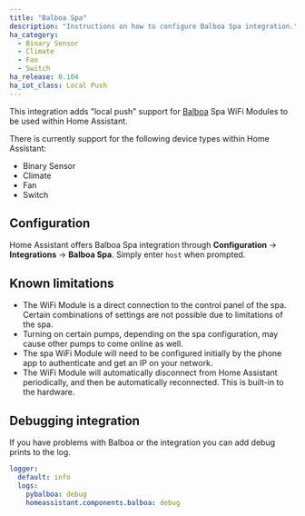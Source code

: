 ```yaml
---
title: "Balboa Spa"
description: "Instructions on how to configure Balboa Spa integration."
ha_category:
  - Binary Sensor
  - Climate
  - Fan
  - Switch
ha_release: 0.104
ha_iot_class: Local Push
---
```


This integration adds "local push" support for [Balboa](http://www.balboawatergroup.com/) Spa WiFi Modules to be used within Home Assistant.

There is currently support for the following device types within Home Assistant:

- Binary Sensor
- Climate
- Fan
- Switch

## Configuration

Home Assistant offers Balboa Spa integration through **Configuration** -> **Integrations** -> **Balboa Spa**. Simply enter `host` when prompted.

## Known limitations

- The WiFi Module is a direct connection to the control panel of the spa.  Certain combinations of settings are not possible due to limitations of the spa.
- Turning on certain pumps, depending on the spa configuration, may cause other pumps to come online as well.
- The spa WiFi Module will need to be configured initially by the phone app to authenticate and get an IP on your network.
- The WiFi Module will automatically disconnect from Home Assistant periodically, and then be automatically reconnected.  This is built-in to the hardware.

## Debugging integration

If you have problems with Balboa or the integration you can add debug prints to the log.

```yaml
logger:
  default: info
  logs:
    pybalboa: debug
    homeassistant.components.balboa: debug
```
